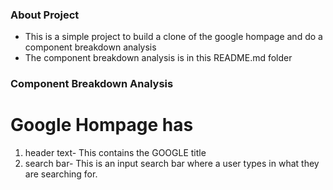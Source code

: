 ### About Project
* This is a simple project to build a clone of the google hompage and do a component breakdown analysis
* The component breakdown analysis is in this README.md folder

### Component Breakdown Analysis

# Google Hompage has 
1. header text- This contains the GOOGLE title
2. search bar- This is an input search bar where a user types in what they are searching for.
